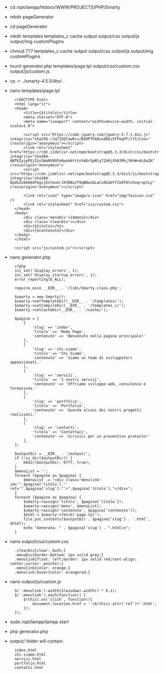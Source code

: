 - cd /opt/lampp/htdocs/WWW/PROJECTS/PHP/Smarty
- mkdir pageGenerator
- cd pageGenerator

- mkdir templates templates_c cache output output/css output/js output/img customPlugins
- chmod 777 templates_c cache output output/css output/js output/img customPlugins
- touch generator.php templates/page.tpl output/css/custom.css output/js/custom.js

- cp -r ../smarty-4.5.5/libs/ .

- nano templates/page.tpl

        <!DOCTYPE html>
        <html lang="it">
        <head>
            <title>{$titolo}</title>
            <meta charset="UTF-8">
            <meta name="viewport" content="width=device-width, initial-scale=1.0">

            <script src="https://code.jquery.com/jquery-3.7.1.min.js" integrity="sha256-/JqT3SQfawRcv/BIHPThkBvs0OEvtFFmqPF/lYI/Cxo=" crossorigin="anonymous"></script>
            <link rel="stylesheet" href="https://cdn.jsdelivr.net/npm/bootstrap@5.3.3/dist/css/bootstrap.min.css" integrity="sha384-QWTKZyjpPEjISv5WaRU9OFeRpok6YctnYmDr5pNlyT2bRjXh0JMhjY6hW+ALEwIH" crossorigin="anonymous">
            <script src="https://cdn.jsdelivr.net/npm/bootstrap@5.3.3/dist/js/bootstrap.min.js" integrity="sha384-0pUGZvbkm6XF6gxjEnlmuGrJXVbNuzT9qBBavbLwCsOGabYfZo0T0to5eqruptLy" crossorigin="anonymous"></script>

            <link rel="icon" type="image/x-icon" href="img/favicon.ico" />
            <link rel="stylesheet" href="css/custom.css">
        </head>
        <body>
            <div class='menuDiv'>{$menu}</div>
            <div class='clearDiv'></div>
            <h1>{$titolo}</h1>
            <div>{$contenuto}</div>
        </body>
        </html>

        <script src="js/custom.js"></script>

- nano generator.php

        <?php
        ini_set('display_errors', 1);
        ini_set('display_startup_errors', 1);
        error_reporting(E_ALL);

        require_once __DIR__ . '/libs/Smarty.class.php';

        $smarty = new Smarty();
        $smarty->setTemplateDir(__DIR__ . '/templates/');
        $smarty->setCompileDir(__DIR__ . '/templates_c/');
        $smarty->setCacheDir(__DIR__ . '/cache/');

        $pagine = [
            [
                'slug' => 'index',
                'titolo' => 'Home Page',
                'contenuto' => 'Benvenuto nella pagina principale!'
            ],
            [
                'slug' => 'chi-siamo',
                'titolo' => 'Chi Siamo',
                'contenuto' => 'Siamo un team di sviluppatori appassionati.'
            ],
            [
                'slug' => 'servizi',
                'titolo' => 'I nostri servizi',
                'contenuto' => 'Offriamo sviluppo web, consulenza e formazione.'
            ],
            [
                'slug' => 'portfolio',
                'titolo' => 'Portfolio',
                'contenuto' => 'Guarda alcuni dei nostri progetti realizzati.'
            ],
            [
                'slug' => 'contatti',
                'titolo' => 'Contattaci',
                'contenuto' => 'Scrivici per un preventivo gratuito!'
            ],
        ];

        $outputDir = __DIR__ . '/output/';
        if (!is_dir($outputDir)) {
            mkdir($outputDir, 0777, true);
        }
        $menuList = '';
        foreach ($pagine as $pagina) {
            $menuList .= "<div class='menulink' id='".$pagina['titolo']."' ref='".$pagina['slug']."'>".$pagina['titolo']."</div>"; 
        }
        foreach ($pagine as $pagina) {
            $smarty->assign('titolo', $pagina['titolo']);
            $smarty->assign('menu', $menuList);
            $smarty->assign('contenuto', $pagina['contenuto']);
            $html = $smarty->fetch('page.tpl');
            file_put_contents($outputDir . $pagina['slug'] . '.html', $html);
            echo "Generata: " . $pagina['slug'] . ".html\n";
        }

- nano output/css/custom.css

        .clearDiv{clear: both;}
        .menuDiv{border-bottom: 1px solid grey;}
        .menulink{float: left;border: 1px solid red;text-align: center;cursor: pointer;}
        .menulink{color: orange;}
        .menulink:hover{color: orangered;}

- nano output/js/custom.js

        $('.menulink').width($(window).width() * 0.1);
        $('.menulink').each(function() {
            $(this).on('click', function(){
                document.location.href = ''+$(this).attr('ref')+'.html';
            });
        });

- sudo /opt/lampp/lampp start

- php generator.php

- output/ folder will contain:

        index.html
        chi-siamo.html
        servizi.html
        portfolio.html
        contatti.html




